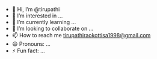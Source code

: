 - 👋 Hi, I’m @tirupathi
- 👀 I’m interested in ...
- 🌱 I’m currently learning ...
- 💞️ I’m looking to collaborate on ...
- 📫 How to reach me tirupathiraokottisa1998@gmail.com
- 😄 Pronouns: ...
- ⚡ Fun fact: ...

<!---
tirupathi2219/tirupathi2219 is a ✨ special ✨ repository because its `README.md` (this file) appears on your GitHub profile.
You can click the Preview link to take a look at your changes.
--->
